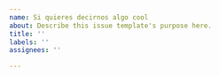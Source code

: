 ```yaml
---
name: Si quieres decirnos algo cool
about: Describe this issue template's purpose here.
title: ''
labels: ''
assignees: ''

---
```



